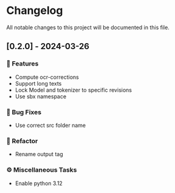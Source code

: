 # Changelog

All notable changes to this project will be documented in this file.

## [0.2.0] - 2024-03-26

### 🚀 Features

- Compute ocr-corrections
- Support long texts
- Lock Model and tokenizer to specific revisions
- Use sbx namespace

### 🐛 Bug Fixes

- Use correct src folder name

### 🚜 Refactor

- Rename output tag

### ⚙️ Miscellaneous Tasks

- Enable python 3.12

<!-- generated by git-cliff -->
